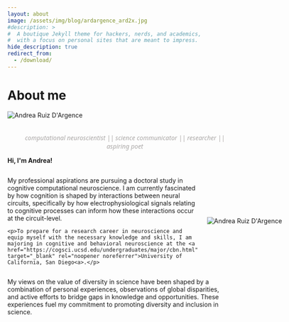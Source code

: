 ```yaml
---
layout: about
image: /assets/img/blog/ardargence_ard2x.jpg
#description: >
#  A boutique Jekyll theme for hackers, nerds, and academics,
#  with a focus on personal sites that are meant to impress.
hide_description: true
redirect_from:
  - /download/
---
```


# About me

<img alt="Andrea Ruiz D'Argence" src="https://andyrdar.github.io/assets/img/blog/ardargence_collage25px.png" style="max-width: 100%;" />
<p style="margin-left:5%; text-align: center; color: #AAA7A6; font-style: italic; font-family: 'Segoe UI';">
  <br>computational neuroscientist || science communicator || researcher || aspiring poet <br>
</p>

**Hi, I'm Andrea!**

<!--author-->

<div style="display: flex; align-items: center;">
  <div style="flex: 1;">
    <p>My professional aspirations are pursuing a doctoral study in cognitive computational neuroscience. I am currently fascinated by how cognition is shaped by interactions between neural circuits, specifically by how electrophysiological signals relating to cognitive processes can inform how these interactions occur at the circuit-level. </p>
    
    <p>To prepare for a research career in neuroscience and equip myself with the necessary knowledge and skills, I am majoring in cognitive and behavioral neuroscience at the <a href="https://cogsci.ucsd.edu/undergraduates/major/cbn.html" target="_blank" rel="noopener noreferrer">University of California, San Diego<a>.</p>
  </div>
  <div style="flex: 0 0 300px; margin-left: 20px;">
    <img src="https://andyrdar.github.io/assets/img/blog/ardargence_ard2x.jpg" alt="Andrea Ruiz D'Argence" style="max-width: 80%;">
  </div>
</div>

 <!-- ![Screenshot](assets/img/blog/ardargence_ard2x.jpg){:.lead width="537" height="806" loading="lazy"} -->

My views on the value of diversity in science have been shaped by a combination of personal experiences, observations of global disparities, and active efforts to bridge gaps in knowledge and opportunities. These experiences fuel my commitment to promoting diversity and inclusion in science.

[blog]: /
[portfolio]: https://hydejack.com/examples/
[resume]: https://hydejack.com/resume/
[download]: https://hydejack.com/download/
[welcome]: https://hydejack.com/
[forms]: https://hydejack.com/forms-by-example/

[features]: #features
[news]: #build-an-audience
[syntax]: syntax-highlighting
[latex]: #beautiful-math
[dark]: https://hydejack.com/blog/hydejack/2018-09-01-introducing-dark-mode/
[search]: https://hydejack.com/#_search-input
[grid]: https://hydejack.com/blog/hydejack/

[lic]: LICENSE.md
[pro]: licenses/PRO.md
[docs]: docs/README.md
[ofln]: docs/advanced.md#enabling-offline-support
[math]: docs/writing.md#adding-math

[kit]: https://github.com/hydecorp/hydejack-starter-kit/releases
[src]: https://github.com/hydecorp/hydejack
[gem]: https://rubygems.org/gems/jekyll-theme-hydejack
[buy]: https://gum.co/nuOluY

[gpss]: https://developers.google.com/speed/pagespeed/insights/?url=https%3A%2F%2Fhydejack.com%2Fdocs%2F
[rouge]: http://rouge.jneen.net
[katex]: https://khan.github.io/KaTeX/
[mathjax]: https://www.mathjax.org/
[tinyletter]: https://tinyletter.com/
